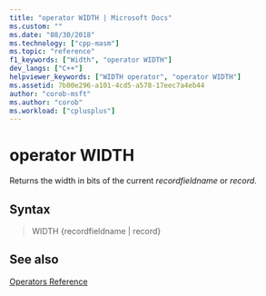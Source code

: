 ```yaml
---
title: "operator WIDTH | Microsoft Docs"
ms.custom: ""
ms.date: "08/30/2018"
ms.technology: ["cpp-masm"]
ms.topic: "reference"
f1_keywords: ["Width", "operator WIDTH"]
dev_langs: ["C++"]
helpviewer_keywords: ["WIDTH operator", "operator WIDTH"]
ms.assetid: 7b00e296-a101-4cd5-a578-17eec7a4eb44
author: "corob-msft"
ms.author: "corob"
ms.workload: ["cplusplus"]
---
```

# operator WIDTH

Returns the width in bits of the current *recordfieldname* or *record*.

## Syntax

> WIDTH {recordfieldname | record}

## See also

[Operators Reference](../../assembler/masm/operators-reference.md)<br/>